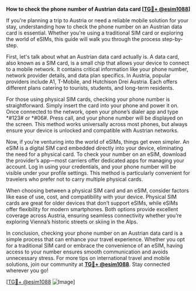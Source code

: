 **How to check the phone number of Austrian data card [[TG💪+ @esim1088](https://t.me/s/esim1088)]**

If you're planning a trip to Austria or need a reliable mobile solution for your stay, understanding how to check the phone number on an Austrian data card is essential. Whether you're using a traditional SIM card or exploring the world of eSIMs, this guide will walk you through the process step-by-step.

First, let's talk about what an Austrian data card actually is. A data card, also known as a SIM card, is a small chip that allows your device to connect to a mobile network. It contains critical information like your phone number, network provider details, and data plan specifics. In Austria, popular providers include A1, T-Mobile, and Hutchison Drei Austria. Each offers different plans catering to tourists, students, and long-term residents.

For those using physical SIM cards, checking your phone number is straightforward. Simply insert the card into your phone and power it on. Once connected to the network, open your phone’s dialer app and type *#123# or *#06#. Press call, and your phone number will be displayed on the screen. This method works universally across most phones, but always ensure your device is unlocked and compatible with Austrian networks.

Now, if you’re venturing into the world of eSIMs, things get even simpler. An eSIM is a digital SIM card embedded directly into your device, eliminating the need for a physical card. To check your number on an eSIM, download the provider’s app—most carriers offer dedicated apps for managing your account. Log in using your credentials, and your phone number will be visible under your profile settings. This method is particularly convenient for travelers who prefer not to carry multiple physical cards.

When choosing between a physical SIM card and an eSIM, consider factors like ease of use, cost, and compatibility with your device. Physical SIM cards are great for older devices that don’t support eSIMs, while eSIMs offer flexibility for modern smartphones. Both options provide excellent coverage across Austria, ensuring seamless connectivity whether you’re exploring Vienna’s historic streets or skiing in the Alps.

In conclusion, checking your phone number on an Austrian data card is a simple process that can enhance your travel experience. Whether you opt for a traditional SIM card or embrace the convenience of an eSIM, having access to your number ensures smooth communication and avoids unnecessary stress. For more tips on international travel and mobile solutions, join our community at **[TG💪+ @esim1088](https://t.me/s/esim1088)**. Stay connected wherever you go!

[[TG💪+ @esim1088](https://t.me/s/esim1088) ![Image](https://i.postimg.cc/Y0z9fWf4/image.png)]